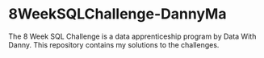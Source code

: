 # 8WeekSQLChallenge-DannyMa
The 8 Week SQL Challenge is a data apprenticeship program by Data With Danny. This repository contains my solutions to the challenges.
